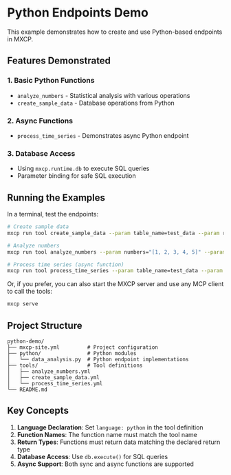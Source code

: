 # Python Endpoints Demo

This example demonstrates how to create and use Python-based endpoints in MXCP.

## Features Demonstrated

### 1. Basic Python Functions
- `analyze_numbers` - Statistical analysis with various operations
- `create_sample_data` - Database operations from Python

### 2. Async Functions
- `process_time_series` - Demonstrates async Python endpoint

### 3. Database Access
- Using `mxcp.runtime.db` to execute SQL queries
- Parameter binding for safe SQL execution

## Running the Examples

In a terminal, test the endpoints:

```bash
# Create sample data
mxcp run tool create_sample_data --param table_name=test_data --param row_count=100

# Analyze numbers
mxcp run tool analyze_numbers --param numbers="[1, 2, 3, 4, 5]" --param operation=mean

# Process time series (async function)
mxcp run tool process_time_series --param table_name=test_data --param window_days=7
```

Or, if you prefer, you can also start the MXCP server and use any MCP client to call the tools:
```bash
mxcp serve
```

## Project Structure

```
python-demo/
├── mxcp-site.yml         # Project configuration
├── python/               # Python modules
│   └── data_analysis.py  # Python endpoint implementations
├── tools/                # Tool definitions
│   ├── analyze_numbers.yml
│   ├── create_sample_data.yml
│   └── process_time_series.yml
└── README.md
```

## Key Concepts

1. **Language Declaration**: Set `language: python` in the tool definition
2. **Function Names**: The function name must match the tool name
3. **Return Types**: Functions must return data matching the declared return type
4. **Database Access**: Use `db.execute()` for SQL queries
5. **Async Support**: Both sync and async functions are supported 
